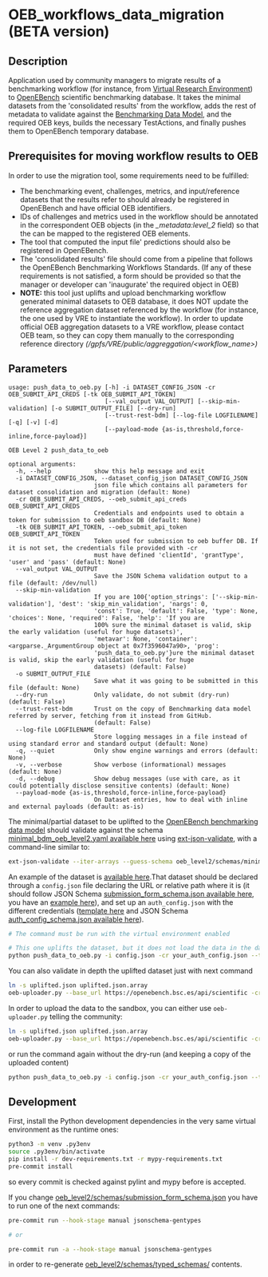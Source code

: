 # OEB_workflows_data_migration (BETA version)
## Description
Application used by community managers to migrate results of a benchmarking workflow (for instance, from [Virtual Research Environment](https://openebench.bsc.es/vre)) to [OpenEBench](https://openebench.bsc.es) scientific benchmarking database. It takes the minimal datasets from the 'consolidated results' from the workflow, adds the rest of metadata to validate against the [Benchmarking Data Model](https://github.com/inab/benchmarking-data-model), and the required OEB keys, builds the necessary TestActions, and finally pushes them to OpenEBench temporary database.

## Prerequisites for moving workflow results to OEB
In order to use the migration tool, some requirements need to be fulfilled:
* The benchmarking event, challenges, metrics, and input/reference datasets that the results refer to should already be registered in OpenEBench and have official OEB identifiers.
* IDs of challenges and metrics used in the workflow should be annotated in the correspondent OEB objects (in the *_metadata:level_2* field) so that the can be mapped to the registered OEB elements.
* The tool that computed the input file' predictions should also be registered in OpenEBench.
* The 'consolidated results' file should come from a pipeline that follows the OpenEBench Benchmarking Workflows Standards.
(If any of these requirements is not satisfied, a form should be provided so that the manager or developer can 'inaugurate' the required object in OEB)
* **NOTE:** this tool just uplifts and upload benchmarking workflow generated minimal datasets to OEB database, it does NOT update the reference aggregation dataset referenced by the workflow (for instance, the one used by VRE to instantiate the workflow). In order to update official OEB aggregation datasets to a VRE workflow, please contact OEB team, so they can copy them manually to the corresponding reference directory *(/gpfs/VRE/public/aggreggation/<workflow_name>)* 

## Parameters

```
usage: push_data_to_oeb.py [-h] -i DATASET_CONFIG_JSON -cr OEB_SUBMIT_API_CREDS [-tk OEB_SUBMIT_API_TOKEN]
                           [--val_output VAL_OUTPUT] [--skip-min-validation] [-o SUBMIT_OUTPUT_FILE] [--dry-run]
                           [--trust-rest-bdm] [--log-file LOGFILENAME] [-q] [-v] [-d]
                           [--payload-mode {as-is,threshold,force-inline,force-payload}]

OEB Level 2 push_data_to_oeb

optional arguments:
  -h, --help            show this help message and exit
  -i DATASET_CONFIG_JSON, --dataset_config_json DATASET_CONFIG_JSON
                        json file which contains all parameters for dataset consolidation and migration (default: None)
  -cr OEB_SUBMIT_API_CREDS, --oeb_submit_api_creds OEB_SUBMIT_API_CREDS
                        Credentials and endpoints used to obtain a token for submission to oeb sandbox DB (default: None)
  -tk OEB_SUBMIT_API_TOKEN, --oeb_submit_api_token OEB_SUBMIT_API_TOKEN
                        Token used for submission to oeb buffer DB. If it is not set, the credentials file provided with -cr
                        must have defined 'clientId', 'grantType', 'user' and 'pass' (default: None)
  --val_output VAL_OUTPUT
                        Save the JSON Schema validation output to a file (default: /dev/null)
  --skip-min-validation
                        If you are 100{'option_strings': ['--skip-min-validation'], 'dest': 'skip_min_validation', 'nargs': 0,
                        'const': True, 'default': False, 'type': None, 'choices': None, 'required': False, 'help': 'If you are
                        100% sure the minimal dataset is valid, skip the early validation (useful for huge datasets)',
                        'metavar': None, 'container': <argparse._ArgumentGroup object at 0x7f3596047a90>, 'prog':
                        'push_data_to_oeb.py'}ure the minimal dataset is valid, skip the early validation (useful for huge
                        datasets) (default: False)
  -o SUBMIT_OUTPUT_FILE
                        Save what it was going to be submitted in this file (default: None)
  --dry-run             Only validate, do not submit (dry-run) (default: False)
  --trust-rest-bdm      Trust on the copy of Benchmarking data model referred by server, fetching from it instead from GitHub.
                        (default: False)
  --log-file LOGFILENAME
                        Store logging messages in a file instead of using standard error and standard output (default: None)
  -q, --quiet           Only show engine warnings and errors (default: None)
  -v, --verbose         Show verbose (informational) messages (default: None)
  -d, --debug           Show debug messages (use with care, as it could potentially disclose sensitive contents) (default: None)
  --payload-mode {as-is,threshold,force-inline,force-payload}
                        On Dataset entries, how to deal with inline and external payloads (default: as-is)
```

The minimal/partial dataset to be uplifted to the [OpenEBench benchmarking data model](https://github.com/inab/benchmarking_data_model) should validate against the schema [minimal_bdm_oeb_level2.yaml available here](oeb_level2/schemas/minimal_bdm_oeb_level2.yaml) using [ext-json-validate](https://pypi.org/project/extended-json-schema-validator/), with a command-line similar to:

```bash
ext-json-validate --iter-arrays --guess-schema oeb_level2/schemas/minimal_bdm_oeb_level2.yaml minimal_dataset_examples/results_example.json
```

An example of the dataset is [available here](minimal_dataset_examples/results_example.json).That dataset should be declared through a `config.json` file declaring the URL or relative path where it is (it should follow JSON Schema [submission_form_schema.json available here](oeb_level2/schemas/submission_form_schema.json), you have an [example here](minimal_dataset_examples/config_example.json)), and set up an `auth_config.json` with the different credentials ([template here](oebdev_api_auth.json.template) and JSON Schema [auth_config_schema.json available here](oeb_level2/schemas/auth_config_schema.json)).

```bash
# The command must be run with the virtual environment enabled

# This one uplifts the dataset, but it does not load the data in the database
python push_data_to_oeb.py -i config.json -cr your_auth_config.json --trust-rest-bdm --dry-run -o uplifted.json
```

You can also validate in depth the uplifted dataset just with next command

```bash
ln -s uplifted.json uplifted.json.array
oeb-uploader.py --base_url https://openebench.bsc.es/api/scientific -cr your_auth_config.json --trust-rest-bdm --deep-bdm-dir . --dry-run uplifted.json.array
```

In order to upload the data to the sandbox, you can either use `oeb-uploader.py` telling the community:

```bash
ln -s uplifted.json uplifted.json.array
oeb-uploader.py --base_url https://openebench.bsc.es/api/scientific -cr your_auth_config.json --trust-rest-bdm --deep-bdm-dir . --community-id OEBC999 uplifted.json.array
```

or run the command again without the dry-run (and keeping a copy of the uploaded content)

```bash
python push_data_to_oeb.py -i config.json -cr your_auth_config.json --trust-rest-bdm -o uplifted.json
```

## Development

First, install the Python development dependencies in the very same virtual environment as the runtime ones:

```bash
python3 -m venv .py3env
source .py3env/bin/activate
pip install -r dev-requirements.txt -r mypy-requirements.txt
pre-commit install
```

so every commit is checked against pylint and mypy before is accepted.

If you change [oeb_level2/schemas/submission_form_schema.json](oeb_level2/schemas/submission_form_schema.json) you have to run one of the next commands:

```bash
pre-commit run --hook-stage manual jsonschema-gentypes

# or

pre-commit run -a --hook-stage manual jsonschema-gentypes
```

in order to re-generate [oeb_level2/schemas/typed_schemas/](oeb_level2/schemas/typed_schemas/) contents.